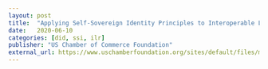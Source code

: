 ```yaml
---
layout: post
title:  "Applying Self-Sovereign Identity Principles to Interoperable Learning Records"
date:   2020-06-10
categories: [did, ssi, ilr]
publisher: "US Chamber of Commerce Foundation"
external_url: https://www.uschamberfoundation.org/sites/default/files/media-uploads/Applying%20SSI%20Principles%20to%20ILRs%20Report.pdf
---
```

